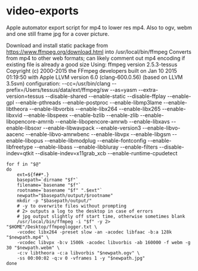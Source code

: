 # video-exports
Apple automator export script for mp4 to lower res mp4. Also to ogv, webm and one still frame jpg for a cover picture.

Download and install static package from https://www.ffmpeg.org/download.html into /usr/local/bin/ffmpeg
Converts from mp4 to other web formats; can likely comment out mp4 encoding if existing file is already a good size
Using: ffmpeg version 2.5.3-tessus Copyright (c) 2000-2015 the FFmpeg developers built on Jan 10 2015 01:19:50 with Apple LLVM version 6.0 (clang-600.0.56) (based on LLVM 3.5svn) configuration: --cc=/usr/bin/clang --prefix=/Users/tessus/data/ext/ffmpeg/sw --as=yasm --extra-version=tessus --disable-shared --enable-static --disable-ffplay --enable-gpl --enable-pthreads --enable-postproc --enable-libmp3lame --enable-libtheora --enable-libvorbis --enable-libx264 --enable-libx265 --enable-libxvid --enable-libspeex --enable-bzlib --enable-zlib --enable-libopencore-amrnb --enable-libopencore-amrwb --enable-libxavs --enable-libsoxr --enable-libwavpack --enable-version3 --enable-libvo-aacenc --enable-libvo-amrwbenc --enable-libvpx --enable-libgsm --enable-libopus --enable-libmodplug --enable-fontconfig --enable-libfreetype --enable-libass --enable-libbluray --enable-filters --disable-indev=qtkit --disable-indev=x11grab_xcb --enable-runtime-cpudetect

```
for f in "$@"
do
	ext=${f##*.}
	basepath=`dirname "$f"`
	filename=`basename "$f"`
	rootname=`basename "$f" ".$ext"`
	newpath="$basepath/output/$rootname"
	mkdir -p "$basepath/output/"
	# -y to overwrite files without prompting
	# 2> outputs a log to the desktop in case of errors
	# jpg output slightly off start time, otherwise sometimes blank 
    /usr/local/bin/ffmpeg -i "$f" -y 2> "$HOME"/Desktop/ffmpeglogger.txt \
	-vcodec libx264 -preset slow -an -acodec libfaac -b:a 128k "$newpath.mp4" \
	-vcodec libvpx -b:v 1500k -acodec libvorbis -ab 160000 -f webm -g 30 "$newpath.webm" \
	-c:v libtheora -c:a libvorbis "$newpath.ogv" \
	-ss 00:00:02 -q:v 0 -vframes 1 -y "$newpath.jpg"
done
```